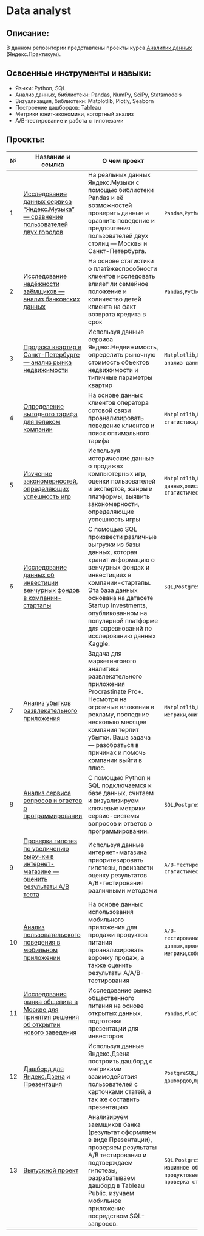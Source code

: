 # Data analyst

## Описание:
В данном репозитории представлены проекты курса [Аналитик данных](https://practicum.yandex.ru/data-analyst/) (Яндекс.Практикум).

## Освоенные инструменты и навыки:
- Языки: Python, SQL
- Анализ данных, библиотеки: Pandas, NumPy, SciPy, Statsmodels
- Визуализация, библиотеки: Matplotlib, Plotly, Seaborn
- Построение дашбордов: Tableau
- Метрики юнит-экономики, когортный анализ
- А/В-тестирование и работа с гипотезами

## Проекты:
| №| Название и ссылка | О чем проект                                                     | Навыки и инструменты           |  
|-----------|-------------------|------------------------------------------------------------------|-----------------------------------|
|1              |[Исследование данных сервиса “Яндекс.Музыка” — сравнение пользователей двух городов](big_cities_music/)|На реальных данных Яндекс.Музыки c помощью библиотеки Pandas и её возможностей проверить данные и сравнить поведение и предпочтения пользователей двух столиц — Москвы и Санкт-Петербурга.|`Pandas`,`Python`|
|2              |[Исследование надёжности заёмщиков — анализ банковских данных](analysis_bank/)|На основе статистики о платёжеспособности клиентов исследовать влияет ли семейное положение и количество детей клиента на факт возврата кредита в срок|`Pandas`,`Python`,`предобработка данных`|
|3              |[Продажа квартир в Санкт-Петербурге — анализ рынка недвижимости](spb_apartments/)|Используя данные сервиса Яндекс.Недвижимость, определить рыночную стоимость объектов недвижимости и типичные параметры квартир|`Matplotlib`,`Pandas`,`Python`,`визуализация данных`,`исследовательский анализ данных`,`предобработка данных`|
|4              |[Определение выгодного тарифа для телеком компании](phone_plan/)|На основе данных клиентов оператора сотовой связи проанализировать поведение клиентов и поиск оптимального тарифа|`Matplotlib`,`NumPy`,`Pandas`,`Python`,`SciPy`,`описательная статистика`,`проверка статистических гипотез`|
|5              |[Изучение закономерностей, определяющих успешность игр](games/)|Используя исторические данные о продажах компьютерных игр, оценки пользователей и экспертов, жанры и платформы, выявить закономерности, определяющие успешность игры|`Matplotlib`,`NumPy`,`Pandas`,`Python`,`исследовательский анализ данных`,`описательная статистика`,`предобработка данных`,`проверка статистических гипотез`|
|6              |[Исследование данных об инвестиции венчурных фондов в компании-стартапы](sql/)|C помощью SQL произвести различные выгрузки из базы данных, которая хранит информацию о венчурных фондах и инвестициях в компании-стартапы. Эта база данных основана на датасете Startup Investments, опубликованном на популярной платформе для соревнований по исследованию данных Kaggle.|`SQL`,`PostgreSQL`|
|7              |[Анализ убытков развлекательного приложения](ProcrastinatePRO+/)|Задача для маркетингового аналитика развлекательного приложения Procrastinate Pro+. Несмотря на огромные вложения в рекламу, последние несколько месяцев компания терпит убытки. Ваша задача — разобраться в причинах и помочь компании выйти в плюс.|`Matplotlib`,`Pandas`,`Python`,`Seaborn`,`когортный анализ`,`продуктовые метрики`,`юнит-экономика`|
|8              |[Анализ сервиса вопросов и ответов о программировании](sql_advanced/)|С помощью Python и SQL подключаемся к базе данных, считаем и визуализируем ключевые метрики сервис-системы вопросов и ответов о программировании.|`SQL`,`PostgreSQL`|
|9              |[Проверка гипотез по увеличению выручки в интернет-магазине — оценить результаты A/B теста](ICE(RISE)+ab_test/)|Используя данные интернет-магазина приоритезировать гипотезы, произвести оценку результатов A/B-тестирования различными методами|`A/B-тестирование`,`Matplotlib`,`Pandas`,`Python`,`SciPy`,`проверка статистических гипотез`|
|10              |[Анализ пользовательского поведения в мобильном приложении](AAB_test/)|На основе данных использования мобильного приложения для продажи продуктов питания проанализировать воронку продаж, а также оценить результаты A/A/B-тестирования|`A/B-тестирование`,`Matplotlib`,`Pandas`,`Plotly`,`Python`,`Seaborn`,`визуализация данных`,`проверка статистических гипотез`,`продуктовые метрики`,`событийная аналитика`|
|11              |[Исследования рынка общепита в Москве для принятия решения об открытии нового заведения](moscow_catering_market/)|Исследование рынка общественного питания на основе открытых данных, подготовка презентации для инвесторов|`Pandas`,`Plotly`,`Python`,`Seaborn`,`визуализация данных`|
|12              |[Дашборд для Яндекс.Дзена](https://public.tableau.com/views/dash_visits_16757012352930/Dashboard1?:language=en-US&:display_count=n&:origin=viz_share_link) и [Презентация](https://drive.google.com/file/d/14qGXANUQN4ja_Qxt4_FdBmMjM-eMfRfx/view?usp=share_link)|Используя данные Яндекс.Дзена построить дашборд с метриками взаимодействия пользователей с карточками статей, а так же составить презентацию|`PostgreSQL`,`Python`,`SQLAlchemy`,`Tableau`,`dash`,`построение дашбордов`,`продуктовые метрики`|
|13              |[Выпускной проект](graduation_project/)|Анализируем заемщиков банка (результат оформляем в виде Презентации), проверяем результаты А/B тестирования и подтверждаем гипотезы, разрабатываем дашборд в Tableau Public. изучаем мобильное приложение посредством SQL-запросов.|`SQL` `PostgreSQL` `Python` `Pandas` `Scikit-learn` `Matplotlib` `Seaborn` `машинное обучение` `классификация` `кластеризация` `Tableau` `продуктовые метрики` `построение дашбордов` `A/B-тестирование` `проверка статистических гипотез`|